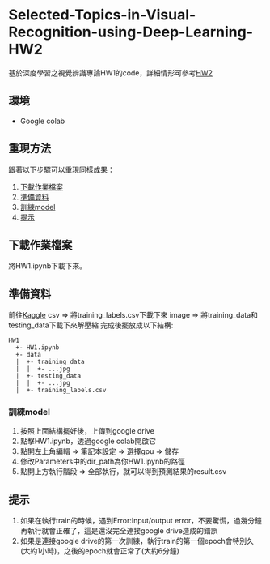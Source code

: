 # Selected-Topics-in-Visual-Recognition-using-Deep-Learning-HW2
基於深度學習之視覺辨識專論HW1的code，詳細情形可參考[HW2](https://github.com/nomiaro/Selected-Topics-in-Visual-Recognition-using-Deep-Learning/blob/main/HW2/HW2.pdf)

## 環境
- Google colab

## 重現方法
跟著以下步驟可以重現同樣成果：
1. [下載作業檔案](#下載作業檔案)
2. [準備資料](#準備資料)
3. [訓練model](#訓練model)
4. [提示](#提示)

## 下載作業檔案
將HW1.ipynb下載下來。

## 準備資料
前往[Kaggle](https://www.kaggle.com/c/cs-t0828-2020-hw1/data)
csv => 將training_labels.csv下載下來
image => 將training_data和testing_data下載下來解壓縮
完成後擺放成以下結構:
```
HW1
  +- HW1.ipynb
  +- data
  |  +- training_data
  |  |  +- ...jpg
  |  +- testing_data
  |  |  +- ...jpg
  |  +- training_labels.csv
```

### 訓練model
1. 按照上面結構擺好後，上傳到google drive
2. 點擊HW1.ipynb，透過google colab開啟它
3. 點開左上角編輯 => 筆記本設定 => 選擇gpu => 儲存
4. 修改Parameters中的dir_path為你HW1.ipynb的路徑
5. 點開上方執行階段 => 全部執行，就可以得到預測結果的result.csv

## 提示
1. 如果在執行train的時候，遇到Error:Input/output error，不要驚慌，過幾分鐘再執行就會正確了，這是還沒完全連接google drive造成的錯誤
2. 如果是連接google drive的第一次訓練，執行train的第一個epoch會特別久(大約1小時)，之後的epoch就會正常了(大約6分鐘)
